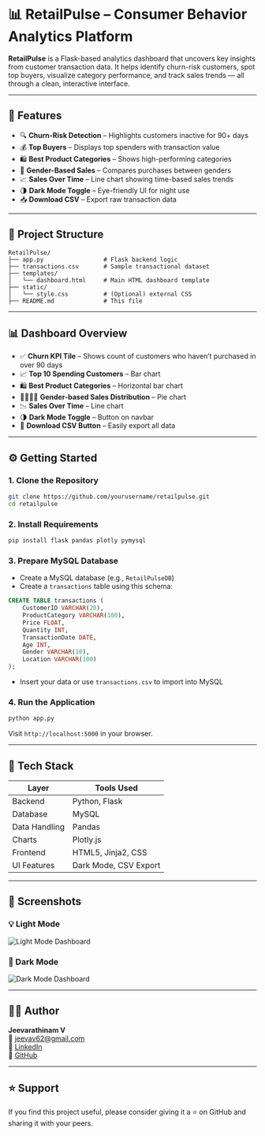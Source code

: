 # 📊 RetailPulse – Consumer Behavior Analytics Platform

**RetailPulse** is a Flask-based analytics dashboard that uncovers key insights from customer transaction data. It helps identify churn-risk customers, spot top buyers, visualize category performance, and track sales trends — all through a clean, interactive interface.

---

## 🚀 Features

- 🔍 **Churn-Risk Detection** – Highlights customers inactive for 90+ days  
- 💰 **Top Buyers** – Displays top spenders with transaction value  
- 🛍️ **Best Product Categories** – Shows high-performing categories  
- 👥 **Gender-Based Sales** – Compares purchases between genders  
- 📈 **Sales Over Time** – Line chart showing time-based sales trends  
- 🌗 **Dark Mode Toggle** – Eye-friendly UI for night use  
- 📥 **Download CSV** – Export raw transaction data

---

## 📁 Project Structure

```
RetailPulse/
├── app.py                 # Flask backend logic
├── transactions.csv       # Sample transactional dataset
├── templates/
│   └── dashboard.html     # Main HTML dashboard template
├── static/
│   └── style.css          # (Optional) external CSS
├── README.md              # This file
```

---

## 📊 Dashboard Overview

- ✅ **Churn KPI Tile** – Shows count of customers who haven’t purchased in over 90 days  
- 📈 **Top 10 Spending Customers** – Bar chart  
- 🛍️ **Best Product Categories** – Horizontal bar chart  
- 👩‍🦰👨‍🦱 **Gender-based Sales Distribution** – Pie chart  
- 📉 **Sales Over Time** – Line chart  
- 🌗 **Dark Mode Toggle** – Button on navbar  
- 📁 **Download CSV Button** – Easily export all data

---

## ⚙️ Getting Started

### 1. Clone the Repository

```bash
git clone https://github.com/yourusername/retailpulse.git
cd retailpulse
```

### 2. Install Requirements

```bash
pip install flask pandas plotly pymysql
```

### 3. Prepare MySQL Database

- Create a MySQL database (e.g., `RetailPulseDB`)
- Create a `transactions` table using this schema:

```sql
CREATE TABLE transactions (
    CustomerID VARCHAR(20),
    ProductCategory VARCHAR(100),
    Price FLOAT,
    Quantity INT,
    TransactionDate DATE,
    Age INT,
    Gender VARCHAR(10),
    Location VARCHAR(100)
);
```

- Insert your data or use `transactions.csv` to import into MySQL

### 4. Run the Application

```bash
python app.py
```

Visit `http://localhost:5000` in your browser.

---

## 🧮 Tech Stack

| Layer          | Tools Used              |
|----------------|--------------------------|
| Backend        | Python, Flask            |
| Database       | MySQL                    |
| Data Handling  | Pandas                   |
| Charts         | Plotly.js                |
| Frontend       | HTML5, Jinja2, CSS       |
| UI Features    | Dark Mode, CSV Export    |

---

## 📸 Screenshots

### 💡 Light Mode  
![Light Mode Dashboard](RetailPulse_Complete_Project\Screenshots\dashboard_light.png.jpeg)

### 🌙 Dark Mode  
![Dark Mode Dashboard](RetailPulse_Complete_Project\Screenshots\dashboard_dark.png.jpeg)


---

## 👨‍💻 Author

**Jeevarathinam V**  
📧 jeevav62@gmail.com  
🔗 [LinkedIn](http://www.linkedin.com/in/jeevarathinam-v-)  
🔗 [GitHub](https://github.com/Jeevav62)


---

## ⭐️ Support

If you find this project useful, please consider giving it a ⭐ on GitHub and sharing it with your peers.
